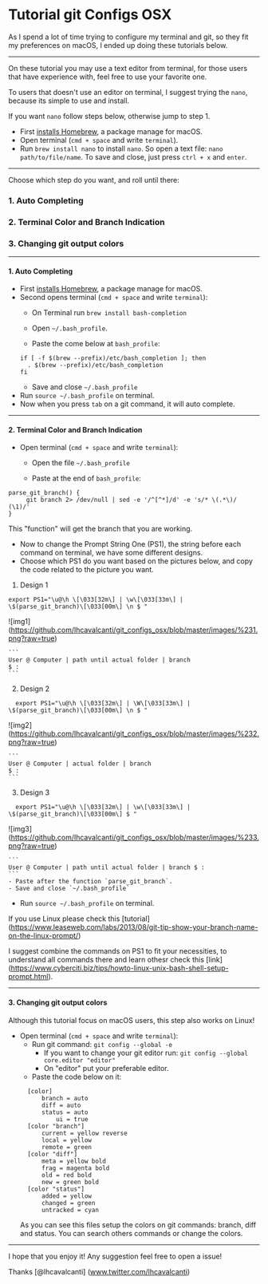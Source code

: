 # Tutorial git Configs OSX

As I spend a lot of time trying to configure my terminal and git, so they
fit my preferences on macOS, I ended up doing these tutorials below.

----------

On these tutorial you may use a text editor from terminal, for those users
that have experience with, feel free to use your favorite one.

To users that doesn't use an editor on terminal, I suggest trying the `nano`,
because its simple to use and install.

If you want `nano` follow steps below, otherwise jump to step 1.
- First [installs Homebrew](https://brew.sh/), a package manage for macOS.
- Open terminal (`cmd + space` and write `terminal`).
- Run `brew install nano` to install `nano`.
So open a text file: `nano path/to/file/name`.
To save and close, just press `ctrl + x` and `enter`.

----------

Choose which step do you want, and roll until there:

### 1. Auto Completing
### 2. Terminal Color and Branch Indication
### 3. Changing git output colors

-----------------------
#### 1. Auto Completing
- First [installs Homebrew](https://brew.sh/), a package manage for macOS.
- Second opens terminal (`cmd + space` and write `terminal`):
  - On Terminal run `brew install bash-completion`
  - Open `~/.bash_profile`.

  - Paste the come below at `bash_profile`:
  ```
  if [ -f $(brew --prefix)/etc/bash_completion ]; then
    . $(brew --prefix)/etc/bash_completion
  fi
  ```
  - Save and close `~/.bash_profile`
- Run `source ~/.bash_profile` on terminal.
- Now when you press `tab` on a git command, it will auto complete.

-----------------------
#### 2. Terminal Color and Branch Indication
- Open terminal (`cmd + space` and write `terminal`):
  - Open the file `~/.bash_profile`

  - Paste at the end of `bash_profile`:
```
parse_git_branch() {
     git branch 2> /dev/null | sed -e '/^[^*]/d' -e 's/* \(.*\)/ (\1)/'
}
```
This "function" will get the branch that you are working.
  - Now to change the Prompt String One (PS1), the string before each command
  on terminal, we have some different designs.
  - Choose which PS1 do you want based on the pictures below, and copy the code
  related to the picture you want.

1. Design 1
  ```
  export PS1="\u@\h \[\033[32m\] | \w\[\033[33m\] | \$(parse_git_branch)\[\033[00m\] \n $ "
  ```
  ![img1] (https://github.com/lhcavalcanti/git_configs_osx/blob/master/images/%231.png?raw=true)

    ```
    User @ Computer | path until actual folder | branch
    $ :
    ```

2. Design 2
  ```
    export PS1="\u@\h \[\033[32m\] | \W\[\033[33m\] | \$(parse_git_branch)\[\033[00m\] \n $ "
  ```
  ![img2] (https://github.com/lhcavalcanti/git_configs_osx/blob/master/images/%232.png?raw=true)

    ```
    User @ Computer | actual folder | branch
    $ :
    ```

3. Design 3
  ```
    export PS1="\u@\h \[\033[32m\] | \w\[\033[33m\] | \$(parse_git_branch)\[\033[00m\] $ "
  ```
  ![img3] (https://github.com/lhcavalcanti/git_configs_osx/blob/master/images/%233.png?raw=true)

    ```
    User @ Computer | path until actual folder | branch $ :
    ```
    - Paste after the function `parse_git_branch`.
    - Save and close `~/.bash_profile`
  - Run `source ~/.bash_profile` on terminal.

If you use Linux please check this [tutorial] (https://www.leaseweb.com/labs/2013/08/git-tip-show-your-branch-name-on-the-linux-prompt/)

I suggest combine the commands on PS1 to fit your necessities, to understand
all commands there and learn othesr check this [link] (https://www.cyberciti.biz/tips/howto-linux-unix-bash-shell-setup-prompt.html).


-----------------------
#### 3. Changing git output colors
Although this tutorial focus on macOS users, this step also works on Linux!

- Open terminal (`cmd + space` and write `terminal`):
  - Run git command: `git config --global -e`
    - If you want to change your git editor run:
     `git config --global core.editor "editor"`
    - On "editor" put your preferable editor.
  - Paste the code below on it:
  ```
    [color]
        branch = auto
        diff = auto
        status = auto
            ui = true
    [color "branch"]
        current = yellow reverse
        local = yellow
        remote = green
    [color "diff"]
        meta = yellow bold
        frag = magenta bold
        old = red bold
        new = green bold
    [color "status"]
        added = yellow
        changed = green
        untracked = cyan
    ```
    As you can see this files setup the colors on git commands: branch, diff
    and status. You can search others commands or change the colors.

------------

I hope that you enjoy it! Any suggestion feel free to open a issue!

Thanks [@lhcavalcanti] (www.twitter.com/lhcavalcanti)
